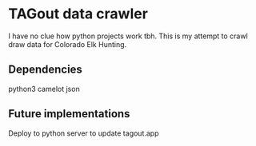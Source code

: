 # TAGout data crawler

I have no clue how python projects work tbh.
This is my attempt to crawl draw data for Colorado Elk Hunting.

## Dependencies
python3
camelot
json


## Future implementations
Deploy to python server to update tagout.app